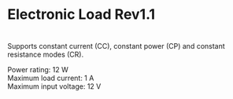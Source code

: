 # Electronic Load Rev1.1 
# 
Supports constant current (CC), constant power (CP) and constant resistance modes (CR).

Power rating: 12 W        
Maximum load current: 1 A           
Maximum input voltage: 12 V
 
